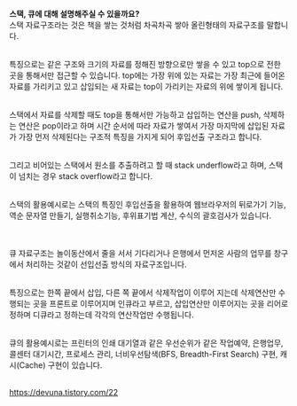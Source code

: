**스택, 큐에 대해 설명해주실 수 있을까요?**</br>
  스택 자료구조라는 것은 책을 쌓는 것처럼 차곡차곡 쌓아 올린형태의 자료구조를 말합니다.</br></br>

  특징으로는 같은 구조와 크기의 자료를 정해진 방향으로만 쌓을 수 있고 top으로 전한 곳을 통해서만 접근할 수 있습니다. top에는 가장 위에 있는 자료는 가장 최근에 들어온 자료를 가리키고 있고 삽입되는 새 자료는 top이 가리키는 자료의 위에 쌓이게 됩니다.</br></br>

  스택에서 자료를 삭제할 때도 top을 통해서만 가능하고 삽입하는 연산을 push, 삭제하는 연산은 pop이라고 하며 시간 순서에 따라 자료가 쌓여서 가장 마지막에 삽입된 자료가 가장 먼저 삭제된다는 구조적 특징을 가지게 되어 후입선출 구조라고 합니다.</br></br>

  그리고 비어있는 스택에서 원소를 추출하려고 할 때 stack underflow라고 하며, 스택이 넘치는 경우 stack overflow라고 합니다.</br></br>

  스택의 활용예시로는 스택의 특징인 후입선출을 활용하여 웹브라우저의 뒤로가기 기능, 역순 문자열 만들기, 실행취소기능, 후위표기법 계산, 수식의 괄호검사가 있습니다.</br></br></br>


  큐 자료구조는 놀이동산에서 줄을 서서 기다리거나 은행에서 먼저온 사람의 업무를 창구에서 처리하는 것같이 선입선출 방식의 자료구조입니다.</br></br>
  
  특징으로는 한쪽 끝에서 삽입, 다른 쪽 끝에서 삭제작업이 이루어 지는데 삭제연산만 수행되는 곳을 프론트로 이루어지며 인큐라고 부르고, 삽입연산만 이루어지는 곳을 리어로 정하며 디큐라고 정하는데 각각의 연산작업만 수행됩니다.</br></br>

  큐의 활용예시로는 프린터의 인쇄 대기열과 같은 우선순위가 같은 작업예약, 은행업무, 콜센터 대기시간, 프로세스 관리, 너비우선탐색(BFS, Breadth-First Search) 구현, 캐시(Cache) 구현이 있습니다.</br></br>

  https://devuna.tistory.com/22